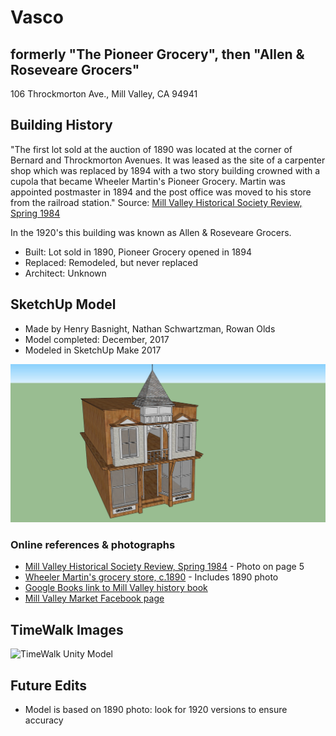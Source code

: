 # Vasco
## formerly "The Pioneer Grocery", then "Allen & Roseveare Grocers"
106 Throckmorton Ave., Mill Valley, CA 94941

## Building History

"The first lot sold at the auction of 1890 was located at the corner of Bernard and Throckmorton Avenues. It was leased as the site of a carpenter shop which was replaced by 1894 with a two story building crowned with a cupola that became Wheeler Martin's Pioneer Grocery.  Martin was appointed postmaster in 1894 and the post office was moved to his store from the railroad station." Source: [Mill Valley Historical Society Review, Spring 1984](http://www.millvalleylibrary.net/historyroom/collections/archive/files/mvhs1984spring-reduce_910d348bce.pdf) 

In the 1920's this building was known as Allen & Roseveare Grocers.

- Built: Lot sold in 1890, Pioneer Grocery opened in 1894
- Replaced: Remodeled, but never replaced
- Architect: Unknown

## SketchUp Model

- Made by Henry Basnight, Nathan Schwartzman, Rowan Olds
- Model completed: December, 2017
- Modeled in SketchUp Make 2017

![SketchUp Make 2017 model screenshot](https://github.com/TimeWalkOrg/building-mill-valley-ca-vasco/blob/master/SketchUp%20screenshot.png)

### Online references & photographs

- [Mill Valley Historical Society Review, Spring 1984](http://www.millvalleylibrary.net/historyroom/collections/archive/files/mvhs1984spring-reduce_910d348bce.pdf) - Photo on page 5
- [Wheeler Martin's grocery store, c.1890](http://content.cdlib.org/ark:/13030/kt5f59q8tq/?layout=metadata) - Includes 1890 photo
- [Google Books link to Mill Valley history book](https://books.google.com/books?id=_DHbKTGAslsC&pg=PA63&lpg=PA63&dq=wheeler+martin+mill+valley&source=bl&ots=jtfx6bGqfH&sig=4T5j9L2S8IzL5uC2Ud22tFLfN3I&hl=en&sa=X&ved=0ahUKEwjpr5Gt1_HXAhVMImMKHR_0AkYQ6AEIPzAE#v=onepage&q=wheeler%20martin%20mill%20valley&f=false)
- [Mill Valley Market Facebook page](https://www.facebook.com/permalink.php?story_fbid=10154518749938416&id=8461123415)

## TimeWalk Images
![TimeWalk Unity Model](tbd)


## Future Edits
- Model is based on 1890 photo: look for 1920 versions to ensure accuracy

